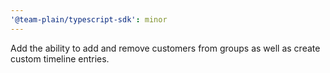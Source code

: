 ```yaml
---
'@team-plain/typescript-sdk': minor
---
```


Add the ability to add and remove customers from groups as well as create custom timeline entries.
